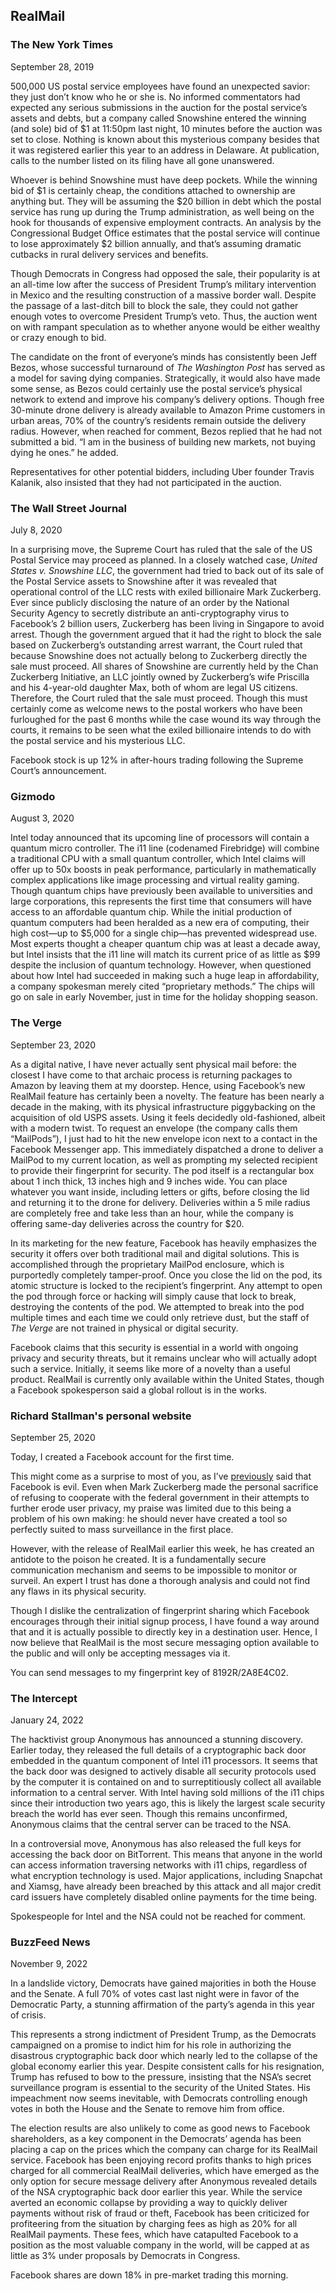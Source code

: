 ## RealMail

### The New York Times

September 28, 2019

500,000 US postal service employees have found an unexpected savior: they just don’t know who he or she is. No informed commentators had expected any serious submissions in the auction for the postal service’s assets and debts, but a company called Snowshine entered the winning (and sole) bid of $1 at 11:50pm last night, 10 minutes before the auction was set to close. Nothing is known about this mysterious company besides that it was registered earlier this year to an address in Delaware. At publication, calls to the number listed on its filing have all gone unanswered.

Whoever is behind Snowshine must have deep pockets. While the winning bid of $1 is certainly cheap, the conditions attached to ownership are anything but. They will be assuming the $20 billion in debt which the postal service has rung up during the Trump administration, as well being on the hook for thousands of expensive employment contracts. An analysis by the Congressional Budget Office estimates that the postal service will continue to lose approximately $2 billion annually, and that’s assuming dramatic cutbacks in rural delivery services and benefits.

Though Democrats in Congress had opposed the sale, their popularity is at an all-time low after the success of President Trump’s military intervention in Mexico and the resulting construction of a massive border wall. Despite the passage of a last-ditch bill to block the sale, they could not gather enough votes to overcome President Trump’s veto. Thus, the auction went on with rampant speculation as to whether anyone would be either wealthy or crazy enough to bid.

The candidate on the front of everyone’s minds has consistently been Jeff Bezos, whose successful turnaround of *The Washington Post* has served as a model for saving dying companies. Strategically, it would also have made some sense, as Bezos could certainly use the postal service’s physical network to extend and improve his company’s delivery options. Though free 30-minute drone delivery is already available to Amazon Prime customers in urban areas, 70% of the country’s residents remain outside the delivery radius. However, when reached for comment, Bezos replied that he had not submitted a bid. “I am in the business of building new markets, not buying dying he ones.” he added.

Representatives for other potential bidders, including Uber founder Travis Kalanik, also insisted that they had not participated in the auction.


### The Wall Street Journal

July 8, 2020

In a surprising move, the Supreme Court has ruled that the sale of the US Postal Service may proceed as planned. In a closely watched case, *United States v. Snowshine LLC*, the government had tried to back out of its sale of the Postal Service assets to Snowshine after it was revealed that operational control of the LLC rests with exiled billionaire Mark Zuckerberg. Ever since publicly disclosing the nature of an order by the National Security Agency to secretly distribute an anti-cryptography virus to Facebook’s 2 billion users, Zuckerberg has been living in Singapore to avoid arrest. Though the government argued that it had the right to block the sale based on Zuckerberg’s outstanding arrest warrant, the Court ruled that because Snowshine does not actually belong to Zuckerberg directly the sale must proceed. All shares of Snowshine are currently held by the Chan Zuckerberg Initiative, an LLC jointly owned by Zuckerberg’s wife Priscilla and his 4-year-old daughter Max, both of whom are legal US citizens. Therefore, the Court ruled that the sale must proceed. Though this must certainly come as welcome news to the postal workers who have been furloughed for the past 6 months while the case wound its way through the courts, it remains to be seen what the exiled billionaire intends to do with the postal service and his mysterious LLC.

Facebook stock is up 12% in after-hours trading following the Supreme Court’s announcement.


### Gizmodo

August 3, 2020

Intel today announced that its upcoming line of processors will contain a quantum micro controller. The i11 line (codenamed Firebridge) will combine a traditional CPU with a small quantum controller, which Intel claims will offer up to 50x boosts in peak performance, particularly in mathematically complex applications like image processing and virtual reality gaming. Though quantum chips have previously been available to universities and large corporations, this represents the first time that consumers will have access to an affordable quantum chip. While the initial production of quantum computers had been heralded as a new era of computing, their high cost—up to $5,000 for a single chip—has prevented widespread use. Most experts thought a cheaper quantum chip was at least a decade away, but Intel insists that the i11 line will match its current price of as little as $99 despite the inclusion of quantum technology. However, when questioned about how Intel had succeeded in making such a huge leap in affordability, a company spokesman merely cited “proprietary methods.” The chips will go on sale in early November, just in time for the holiday shopping season.


### The Verge

September 23, 2020

As a digital native, I have never actually sent physical mail before: the closest I have come to that archaic process is returning packages to Amazon by leaving them at my doorstep. Hence, using Facebook’s new RealMail feature has certainly been a novelty. The feature has been nearly a decade in the making, with its physical infrastructure piggybacking on the acquisition of old USPS assets. Using it feels decidedly old-fashioned, albeit with a modern twist. To request an envelope (the company calls them “MailPods”), I just had to hit the new envelope icon next to a contact in the Facebook Messenger app. This immediately dispatched a drone to deliver a MailPod to my current location, as well as prompting my selected recipient to provide their fingerprint for security. The pod itself is a rectangular box about 1 inch thick, 13 inches high and 9 inches wide. You can place whatever you want inside, including letters or gifts, before closing the lid and returning it to the drone for delivery. Deliveries within a 5 mile radius are completely free and take less than an hour, while the company is offering same-day deliveries across the country for $20.

In its marketing for the new feature, Facebook has heavily emphasizes the security it offers over both traditional mail and digital solutions. This is accomplished through the proprietary MailPod enclosure, which is purportedly completely tamper-proof. Once you close the lid on the pod, its atomic structure is locked to the recipient’s fingerprint. Any attempt to open the pod through force or hacking will simply cause that lock to break, destroying the contents of the pod. We attempted to break into the pod multiple times and each time we could only retrieve dust, but the staff of *The Verge* are not trained in physical or digital security.

Facebook claims that this security is essential in a world with ongoing privacy and security threats, but it remains unclear who will actually adopt such a service. Initially, it seems like more of a novelty than a useful product. RealMail is currently only available within the United States, though a Facebook spokesperson said a global rollout is in the works.


### Richard Stallman's personal website

September 25, 2020

Today, I created a Facebook account for the first time.

This might come as a surprise to most of you, as I’ve [previously](https://stallman.org/facebook.html) said that Facebook is evil. Even when Mark Zuckerberg made the personal sacrifice of refusing to cooperate with the federal government in their attempts to further erode user privacy, my praise was limited due to this being a problem of his own making: he should never have created a tool so perfectly suited to mass surveillance in the first place.

However, with the release of RealMail earlier this week, he has created an antidote to the poison he created. It is a fundamentally secure communication mechanism and seems to be impossible to monitor or surveil. An expert I trust has done a thorough analysis and could not find any flaws in its physical security.

Though I dislike the centralization of fingerprint sharing which Facebook encourages through their initial signup process, I have found a way around that and it is actually possible to directly key in a destination user. Hence, I now believe that RealMail is the most secure messaging option available to the public and will only be accepting messages via it.

You can send messages to my fingerprint key of 8192R/2A8E4C02.


### The Intercept

January 24, 2022

The hacktivist group Anonymous has announced a stunning discovery. Earlier today, they released the full details of a cryptographic back door embedded in the quantum component of Intel i11 processors. It seems that the back door was designed to actively disable all security protocols used by the computer it is contained on and to surreptitiously collect all available information to a central server. With Intel having sold millions of the i11 chips since their introduction two years ago, this is likely the largest scale security breach the world has ever seen. Though this remains unconfirmed, Anonymous claims that the central server can be traced to the NSA. 

In a controversial move, Anonymous has also released the full keys for accessing the back door on BitTorrent. This means that anyone in the world can access information traversing networks with i11 chips, regardless of what encryption technology is used. Major applications, including Snapchat and Xiamsg, have already been breached by this attack and all major credit card issuers have completely disabled online payments for the time being.

Spokespeople for Intel and the NSA could not be reached for comment.


### BuzzFeed News

November 9, 2022

In a landslide victory, Democrats have gained majorities in both the House and the Senate. A full 70% of votes cast last night were in favor of the Democratic Party, a stunning affirmation of the party’s agenda in this year of crisis.

This represents a strong indictment of President Trump, as the Democrats campaigned on a promise to indict him for his role in authorizing the disastrous cryptographic back door which nearly led to the collapse of the global economy earlier this year. Despite consistent calls for his resignation, Trump has refused to bow to the pressure, insisting that the NSA’s secret surveillance program is essential to the security of the United States. His impeachment now seems inevitable, with Democrats controlling enough votes in both the House and the Senate to remove him from office.

The election results are also unlikely to come as good news to Facebook shareholders, as a key component in the Democrats’ agenda has been placing a cap on the prices which the company can charge for its RealMail service. Facebook has been enjoying record profits thanks to high prices charged for all commercial RealMail deliveries, which have emerged as the only option for secure message delivery after Anonymous revealed details of the NSA cryptographic back door earlier this year. While the service averted an economic collapse by providing a way to quickly deliver payments without risk of fraud or theft, Facebook has been criticized for profiteering from the situation by charging fees as high as 20% for all RealMail payments. These fees, which have catapulted Facebook to a position as the most valuable company in the world, will be capped at as little as 3% under proposals by Democrats in Congress.

Facebook shares are down 18% in pre-market trading this morning.